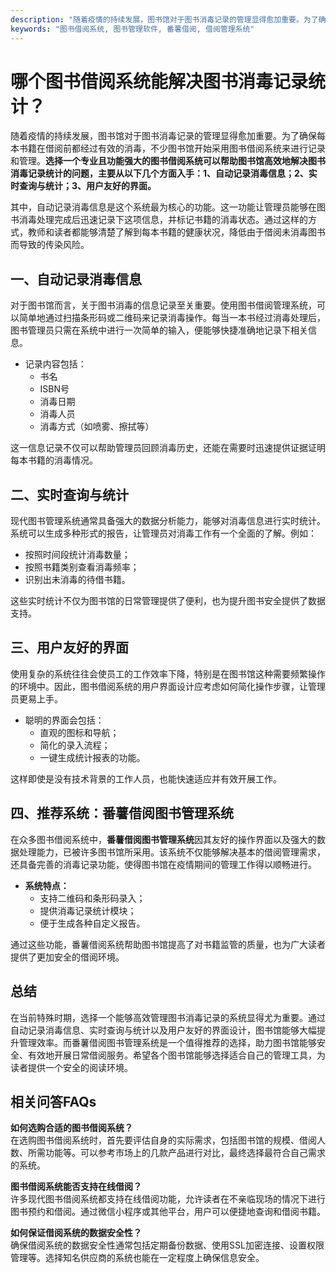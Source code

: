 ```yaml
---
description: "随着疫情的持续发展，图书馆对于图书消毒记录的管理显得愈加重要。为了确保每本书籍在借阅前都经过有效的消毒，不少图书馆开始采用图书借阅系统来进行记录和管理。**选择一个专业且功能强大的图书借阅系统可以帮助图书馆高效地解决图书消毒记录统计的问题，主要从以下几个方面入手：1、自动记录消毒信息；2、实时查询与统计；3、用户友好的界面。**"
keywords: "图书借阅系统, 图书管理软件, 番薯借阅, 借阅管理系统"
---
```

# 哪个图书借阅系统能解决图书消毒记录统计？

随着疫情的持续发展，图书馆对于图书消毒记录的管理显得愈加重要。为了确保每本书籍在借阅前都经过有效的消毒，不少图书馆开始采用图书借阅系统来进行记录和管理。**选择一个专业且功能强大的图书借阅系统可以帮助图书馆高效地解决图书消毒记录统计的问题，主要从以下几个方面入手：1、自动记录消毒信息；2、实时查询与统计；3、用户友好的界面。**

其中，自动记录消毒信息是这个系统最为核心的功能。这一功能让管理员能够在图书消毒处理完成后迅速记录下这项信息，并标记书籍的消毒状态。通过这样的方式，教师和读者都能够清楚了解到每本书籍的健康状况，降低由于借阅未消毒图书而导致的传染风险。

## **一、自动记录消毒信息**

对于图书馆而言，关于图书消毒的信息记录至关重要。使用图书借阅管理系统，可以简单地通过扫描条形码或二维码来记录消毒操作。每当一本书经过消毒处理后，图书管理员只需在系统中进行一次简单的输入，便能够快捷准确地记录下相关信息。

- 记录内容包括：
  - 书名
  - ISBN号
  - 消毒日期
  - 消毒人员
  - 消毒方式（如喷雾、擦拭等）

这一信息记录不仅可以帮助管理员回顾消毒历史，还能在需要时迅速提供证据证明每本书籍的消毒情况。

## **二、实时查询与统计**

现代图书管理系统通常具备强大的数据分析能力，能够对消毒信息进行实时统计。系统可以生成多种形式的报告，让管理员对消毒工作有一个全面的了解。例如：

- 按照时间段统计消毒数量；
- 按照书籍类别查看消毒频率；
- 识别出未消毒的待借书籍。

这些实时统计不仅为图书馆的日常管理提供了便利，也为提升图书安全提供了数据支持。

## **三、用户友好的界面**

使用复杂的系统往往会使员工的工作效率下降，特别是在图书馆这种需要频繁操作的环境中。因此，图书借阅系统的用户界面设计应考虑如何简化操作步骤，让管理员更易上手。

- 聪明的界面会包括：
  - 直观的图标和导航；
  - 简化的录入流程；
  - 一键生成统计报表的功能。

这样即使是没有技术背景的工作人员，也能快速适应并有效开展工作。

## **四、推荐系统：番薯借阅图书管理系统**

在众多图书借阅系统中，**番薯借阅图书管理系统**因其友好的操作界面以及强大的数据处理能力，已被许多图书馆所采用。该系统不仅能够解决基本的借阅管理需求，还具备完善的消毒记录功能，使得图书馆在疫情期间的管理工作得以顺畅进行。

- **系统特点：**
  - 支持二维码和条形码录入；
  - 提供消毒记录统计模块；
  - 便于生成各种自定义报告。

通过这些功能，番薯借阅系统帮助图书馆提高了对书籍监管的质量，也为广大读者提供了更加安全的借阅环境。

## 总结

在当前特殊时期，选择一个能够高效管理图书消毒记录的系统显得尤为重要。通过自动记录消毒信息、实时查询与统计以及用户友好的界面设计，图书馆能够大幅提升管理效率。而番薯借阅图书管理系统是一个值得推荐的选择，助力图书馆能够安全、有效地开展日常借阅服务。希望各个图书馆能够选择适合自己的管理工具，为读者提供一个安全的阅读环境。

## 相关问答FAQs

**如何选购合适的图书借阅系统？**  
在选购图书借阅系统时，首先要评估自身的实际需求，包括图书馆的规模、借阅人数、所需功能等。可以参考市场上的几款产品进行对比，最终选择最符合自己需求的系统。

**图书借阅系统能否支持在线借阅？**  
许多现代图书借阅系统都支持在线借阅功能，允许读者在不亲临现场的情况下进行图书预约和借阅。通过微信小程序或其他平台，用户可以便捷地查询和借阅书籍。

**如何保证借阅系统的数据安全性？**  
确保借阅系统的数据安全性通常包括定期备份数据、使用SSL加密连接、设置权限管理等。选择知名供应商的系统也能在一定程度上确保信息安全。
